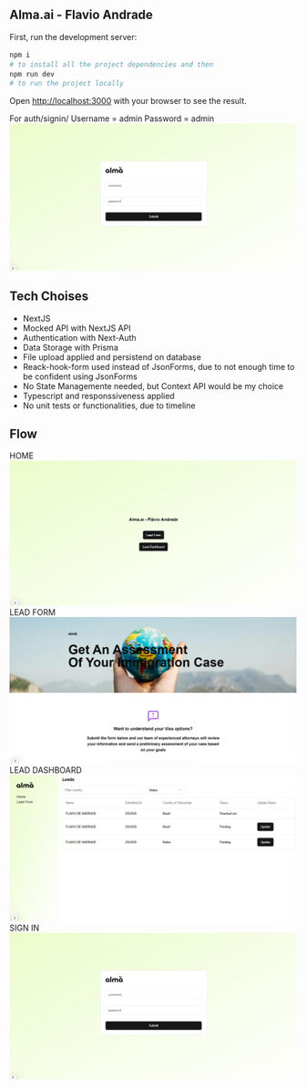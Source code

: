 ## Alma.ai - Flavio Andrade

First, run the development server:

```bash
npm i
# to install all the project dependencies and then
npm run dev
# to run the project locally
```

Open [http://localhost:3000](http://localhost:3000) with your browser to see the result.

For auth/signin/
Username = admin
Password = admin
![alt text](image-4.png)

## Tech Choises

- NextJS
- Mocked API with NextJS API
- Authentication with Next-Auth
- Data Storage with Prisma
- File upload applied and persistend on database
- Reack-hook-form used instead of JsonForms, due to not enough time to be confident using JsonForms
- No State Managemente needed, but Context API would be my choice
- Typescript and responssiveness applied
- No unit tests or functionalities, due to timeline

## Flow

HOME
![HOME](image-1.png)
LEAD FORM
![LEAD FORM](image-2.png)
LEAD DASHBOARD
![LEAD DASHBOARD](image-3.png)
SIGN IN
![SIGN IN](image-4.png)
